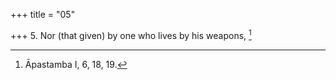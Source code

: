 +++
title = "05"

+++
5. Nor (that given) by one who lives by his weapons, [^4] 


[^4]:  Āpastamba I, 6, 18, 19.
